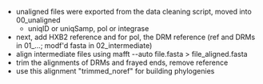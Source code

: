 * unaligned files were exported from the data cleaning script, moved into 00_unaligned
    * uniqID or uniqSamp, pol or integrase
* next, add HXB2 reference and for pol, the DRM reference (ref and DRMs in 01_...; modf'd fasta in 02_intermediate)
* align intermediate files using mafft --auto file.fasta > file_aligned.fasta
* trim the alignments of DRMs and frayed ends, remove reference
* use this alignment "trimmed_noref" for building phylogenies
